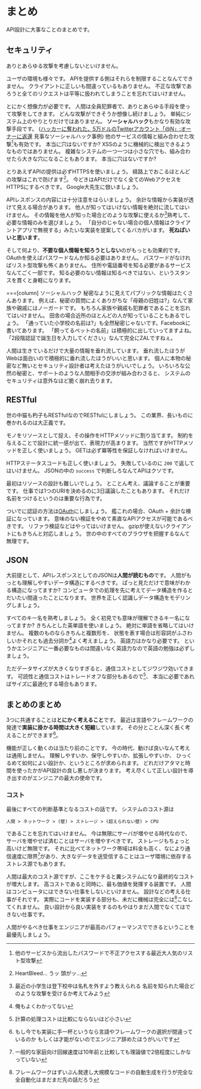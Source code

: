 # まとめ

API設計に大事なことのまとめです。

## セキュリティ

ありとあらゆる攻撃を考慮しないといけません。

ユーザの環境も様々です。
APIを提供する側はそれらを制限することなんてできません。
クライアントに正しいも間違っているもありません。
不正な攻撃であろうと全てのリクエストは平等に扱われてしまうことを忘れてはいけません。

とにかく想像力が必要です。
人間は全員犯罪者で、ありとあらゆる手段を使って攻撃をしてきます。
どんな攻撃ができそうか想像し続けましょう。
単純にシステム上のやりとりだけではありません。
**ソーシャルハック**もかなり有効な攻撃手段です。
([ハッカーに奪われた、5万ドルのTwitterアカウント「@N」:オーナーに返還](http://wired.jp/2014/02/27/twitter-restores-50000-n-username-to-its-owner/) 見事なソーシャルハック事例)
他のサービスの情報と組み合わせた攻撃[^1]も有効です。
本当に穴はないですか?
XSSのように機械的に検出できるようなものではありません。
複雑なシステムの一つ一つは小さな穴でも、組み合わせたら大きな穴になることもあります。
本当に穴はないですか?

とりあえずAPIの提供は必ずHTTPSを使いましょう。
経路上でおこるほとんどの攻撃はこれで防げます[^2]。
今どきはAPIだけでなく全てのWebアクセスをHTTPSにするべきです。
Google大先生に倣いましょう。

APIレスポンスの内容には十分注意をはらいましょう。
余計な情報から実装が透けて見える場合があります。
他人が知ってはいけない情報を絶対に流してはいけません。
その情報を他人が知った場合どのような攻撃に使えるか[^3]熟考して、必要な情報のみを選びましょう。
「自分のじゃない場合の個人情報はクライアントアプリで無視する」みたいな実装を提案してくるバカがいます。
**死ねばいいと思います**。

そして何より、**不要な個人情報を知ろうとしない**のがもっとも効果的です。
OAuthを使えばパスワードなんか知る必要はありません。
パスワードがなければリスト型攻撃も怖くありません。
住所や電話番号を知る必要があるサービスなんてごく一部です。
知る必要のない情報は知るべきではない、というスタンスを貫くと身軽になります。

===[column] ソーシャルハック
秘密なように見えてパブリックな情報はたくさんあります。
例えば、秘密の質問によくありがちな「母親の旧姓は?」なんて家族や親戚にはノーガードです。
もちろん家族や親戚も犯罪者であることを忘れてはいけません。
田舎の場合近所のほとんどの人が知っていることもあるでしょう。
「通っていた小学校の名前は?」も全然秘密じゃないです。Facebookに書いてあります。
「飼ってるペットの名前」は積極的に出していってますよね。
「2段階認証で誕生日を入力してください」なんて完全にZALですねぇ。

人間は生きているだけで大量の情報を垂れ流しています。
垂れ流したほうがWebは面白いので積極的に垂れ流したほうがいいと思います。
個人に本物の秘密など無いとセキュリティ設計者は考えたほうがいいでしょう。
いろいろな公然の秘密と、サポートのような人間相手の交渉が組み合わさると、
システムのセキュリティは意外なほど脆く崩れ去ります。

## RESTful

世の中猫も杓子もRESTfulなのでRESTfulにしましょう。
この業界、長いものに巻かれるのは大正義です。

モノをリソースとして捉え、その操作をHTTPメソッドに割り当てます。
制約を与えることで設計に統一感が出て、表現力が高まります。
当然ですがHTTPメソッドを正しく使いましょう。
GETは必ず冪等性を保証しなければいけません。

HTTPステータスコードも正しく使いましょう。
失敗しているのに `200` で返してはいけません。
JSONの中の `success` で判断しろなんてAPIはクソです。

最初はリソースの設計も難しいでしょう。
とことん考え、議論することが重要です。
仕事では1つのURIを決めるのに3日議論したこともあります。
それだけ名前をつけるというのは重要な行為です。

ついでに認証の方法は[OAuth](http://tools.ietf.org/html/rfc6750)にしましょう。
艦これの場合、OAuth + 余計な検証になっています。
意味のない検証をやめて素直なAPIアクセスが可能であるべきです。
リファラ検証などはやってはいけません。
gzipが使えないクライアントにもきちんと対応しましょう。
世の中のすべてのブラウザを把握するなんて無理です。

## JSON

大前提として、APIレスポンスとしてのJSONは**人間が読むもの**です。
人間がもっとも理解しやすいデータ構造にするべきです。
ぱっと見ただけで意味がわかる構造になってますか?
コンピュータでの処理を先に考えてデータ構造を作るとだいたい間違ったことになります。
世界を正しく認識しデータ構造をモデリングしましょう。

すべてのキー名を熟考しましょう。
全く初見でも意味が理解できるキー名になってますか?
きちんとした英単語を使いましょう。
絶対に単語を省略してはいけません。
複数のものならきちんと複数形を、
状態を表す場合は形容詞がふさわしいかそれとも過去分詞か[^4]よく考えましょう。
英語力はかなり必要です。
というかエンジニアに一番必要なものは間違いなく英語力なので英語の勉強は必ずしましょう。

ただデータサイズが大きくなりすぎると、通信コストとしてジワジワ効いてきます。
可読性と通信コストはトレードオフな部分もあるので[^5]、
本当に必要であればサイズに最適化する場合もあります。

## まとめのまとめ

3つに共通することは**とにかく考えること**です。
最近は言語やフレームワークの発達で**実装に掛かる時間は大きく短縮**しています。
その分とことん深く長く考えることができます[^6]。

機能が正しく動くのは当たり前のことです。
今の時代、動けば良いなんて考えは通用しません。
理解しやすいか、保守しやすいか、拡張しやすいか、
ひっくるめて如何によい設計か、というところが求められます。
どれだけアタマと時間を使ったかがAPI設計の良し悪しが決まります。
考え尽くして正しい設計を導き出すのがエンジニアの最大の使命です。

### コスト

最後にすべての判断基準となるコストの話です。
システムのコスト源は

    人間 > ネットワーク > (壁) > ストレージ > (超えられない壁) > CPU

であることを忘れてはいけません。
今は無限にサーバが増やせる時代なので、サーバを増やせば済むことはサーバを増やすべきです。
ストレージもちょっと高いけど無限です。
それに比べてネットワーク帯域は料金も高く、なにより通信速度に限界[^7]があり、大きなデータを送受信することはユーザ環境に依存するストレス源でもあります。

人間は最大のコスト源ですが、ここをケチると糞システムになり最終的なコストが増大します。
高コストであると同時に、最も価値を発揮する装置です。
人間はコンピュータにはできない仕事をしないといけません。
設計などの考える仕事がそれです。
実際にコードを実装する部分も、未だに機械は完全には[^8]こなしてくれません。
良い設計から良い実装をするのもやはりまだ人間でなくてはできない仕事です。

人間がやるべき仕事をエンジニアが最高のパフォーマンスでできるということを最優先しましょう。

[^1]: 他のサービスから流出したパスワードで不正アクセスする最近大人気のリスト型攻撃
[^2]: HeartBleed... うッ 頭がッ...
[^3]: 最近の小学生は登下校中は名札を外すよう教えられる 名前を知られた場合どのような攻撃を受けるか考えてみよう
[^4]: 俺もよくわかってない
[^5]: 計算の処理コストは比較にならないほど小さい
[^6]: もし今でも実装に手一杯というなら言語やフレームワークの選択が間違っているのか もしくは才能がないのでエンジニア辞めたほうがいいです

[^7]: 一般的な家庭向け回線速度は10年前と比較しても理論値で2倍程度にしかなっていない
[^8]: フレームワークはずいぶん発達し大規模なコードの自動生成を行うが完全な全自動化はまだまだ先の話だろう
